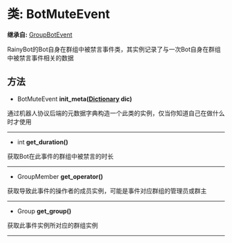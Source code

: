 # 类: BotMuteEvent  
  
**继承自:** [GroupBotEvent](https://docs.godotengine.org/en/latest/classes/class_groupbotevent.html)  
  
RainyBot的Bot自身在群组中被禁言事件类，其实例记录了与一次Bot自身在群组中被禁言事件相关的数据  
  
## 方法 
  
- BotMuteEvent **init_meta([Dictionary](https://docs.godotengine.org/en/latest/classes/class_dictionary.html) dic)**  
  
通过机器人协议后端的元数据字典构造一个此类的实例，仅当你知道自己在做什么时才使用  
  
---  
  
- int **get_duration()**  
  
获取Bot在此事件的群组中被禁言的时长  
  
---  
  
- GroupMember **get_operator()**  
  
获取导致此事件的操作者的成员实例，可能是事件对应群组的管理员或群主  
  
---  
  
- Group **get_group()**  
  
获取此事件实例所对应的群组实例  
  
---  
  

